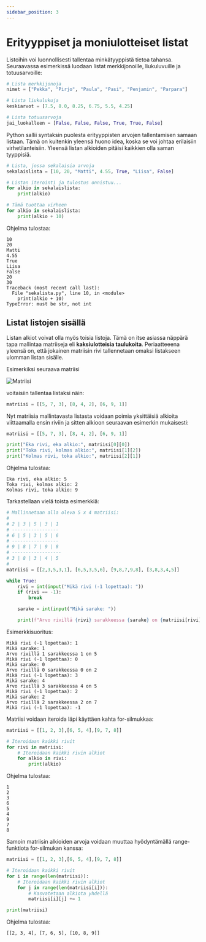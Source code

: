 ```yaml
---
sidebar_position: 3
---
```


# Erityyppiset ja moniulotteiset listat

Listoihin voi luonnollisesti tallentaa minkätyyppistä tietoa tahansa. Seuraavassa esimerkissä luodaan listat merkkijonoille, liukuluvuille ja totuusarvoille:

```python 
# Lista merkkijonoja
nimet = ["Pekka", "Pirjo", "Paula", "Pasi", "Penjamin", "Parpara"]

# Lista liukulukuja
keskiarvot = [7.5, 8.0, 8.25, 6.75, 5.5, 4.25]

# Lista totuusarvoja
jai_luokalleen = [False, False, False, True, True, False]
 ```

Python sallii syntaksin puolesta erityyppisten arvojen tallentamisen samaan listaan. Tämä on kuitenkin yleensä huono idea, koska se voi johtaa erilaisiin virhetilanteisiin. Yleensä listan alkioiden pitäisi kaikkien olla saman tyyppisiä.
```python 
# Lista, jossa sekalaisia arvoja
sekalaislista = [10, 20, "Matti", 4.55, True, "Liisa", False]

# Listan iterointi ja tulostus onnistuu...
for alkio in sekalaislista:
    print(alkio)

# Tämä tuottaa virheen
for alkio in sekalaislista:
    print(alkio + 10)
 ```

Ohjelma tulostaa:
``` 
10
20
Matti
4.55
True
Liisa
False
20
30
Traceback (most recent call last):
  File "sekalista.py", line 10, in <module>
    print(alkio + 10)
TypeError: must be str, not int
 ```

## Listat listojen sisällä

Listan alkiot voivat olla myös toisia listoja. Tämä on itse asiassa näppärä tapa mallintaa matriiseja eli **kaksiulotteisia taulukoita**. Periaatteeena yleensä on, että jokainen matriisin rivi tallennetaan omaksi listakseen ulomman listan sisälle.

Esimerkiksi seuraava matriisi

![Matriisi](/img/w5-2.png)

voitaisiin tallentaa listaksi näin:

```python 
matriisi = [[5, 7, 3], [8, 4, 2], [6, 9, 1]]
 ```

Nyt matriisia mallintavasta listasta voidaan poimia yksittäisiä alkioita viittaamalla ensin riviin ja sitten alkioon seuraavan esimerkin mukaisesti:

```python 
matriisi = [[5, 7, 3], [8, 4, 2], [6, 9, 1]]

print("Eka rivi, eka alkio:", matriisi[0][0])
print("Toka rivi, kolmas alkio:", matriisi[1][2])
print("Kolmas rivi, toka alkio:", matriisi[2][1])
 ```

Ohjelma tulostaa:
```
Eka rivi, eka alkio: 5
Toka rivi, kolmas alkio: 2
Kolmas rivi, toka alkio: 9
 ```

Tarkastellaan vielä toista esimerkkiä:

```python 
# Mallinnetaan alla oleva 5 x 4 matriisi:
# 
# 2 | 3 | 5 | 3 | 1
# -----------------
# 6 | 5 | 3 | 5 | 6
# -----------------
# 9 | 8 | 7 | 9 | 8
# ------------------
# 3 | 8 | 3 | 4 | 5
#
matriisi = [[2,3,5,3,1], [6,5,3,5,6], [9,8,7,9,8], [3,8,3,4,5]]

while True:
    rivi = int(input("Mikä rivi (-1 lopettaa): "))
    if (rivi == -1):
        break

    sarake = int(input("Mikä sarake: "))

    print(f"Arvo rivillä {rivi} sarakkeessa {sarake} on {matriisi[rivi][sarake]}")
 ```

Esimerkkisuoritus:
``` 
Mikä rivi (-1 lopettaa): 1
Mikä sarake: 1
Arvo rivillä 1 sarakkeessa 1 on 5
Mikä rivi (-1 lopettaa): 0
Mikä sarake: 0
Arvo rivillä 0 sarakkeessa 0 on 2
Mikä rivi (-1 lopettaa): 3
Mikä sarake: 4
Arvo rivillä 3 sarakkeessa 4 on 5
Mikä rivi (-1 lopettaa): 2
Mikä sarake: 2
Arvo rivillä 2 sarakkeessa 2 on 7
Mikä rivi (-1 lopettaa): -1
 ```

Matriisi voidaan iteroida läpi käyttäen kahta for-silmukkaa:

```python 
matriisi = [[1, 2, 3],[6, 5, 4],[9, 7, 8]]

# Iteroidaan kaikki rivit
for rivi in matriisi:
    # Iteroidaan kaikki rivin alkiot
    for alkio in rivi:
        print(alkio)
 ```

Ohjelma tulostaa:
``` 
1
2
3
6
5
4
9
7
8
 ```

Samoin matriisin alkioiden arvoja voidaan muuttaa hyödyntämällä range-funktiota for-silmukan kanssa:

```python 
matriisi = [[1, 2, 3],[6, 5, 4],[9, 7, 8]]

# Iteroidaan kaikki rivit
for i in range(len(matriisi)):
    # Iteroidaan kaikki rivin alkiot
    for j in range(len(matriisi[i])):
        # Kasvatetaan alkiota yhdellä
        matriisi[i][j] += 1

print(matriisi)
 ```

Ohjelma tulostaa:
```
[[2, 3, 4], [7, 6, 5], [10, 8, 9]]
 ```